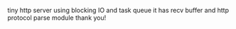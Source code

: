 tiny http server
using blocking IO and task queue
it has recv buffer and http protocol parse module
thank you!
